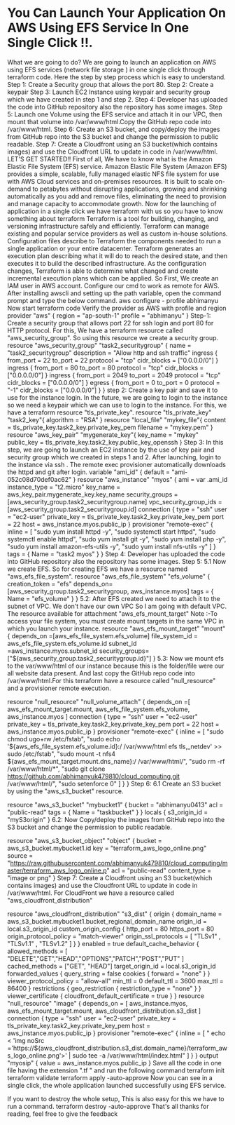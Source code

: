 # You Can Launch Your Application On AWS Using EFS Service In One Single Click !!.
What we are going to do?
We are going to launch an application on AWS using EFS services (network file storage ) in one single click through terraform code.
Here the step by step process which is easy to understand.
Step 1: Create a Security group that allows the port 80.
Step 2: Create a keypair
Step 3: Launch EC2 Instance using keypair and security group which we have created in step 1 and step 2.
Step 4: Developer has uploaded the code into GitHub repository also the repository has some images.
Step 5: Launch one Volume using the EFS service and attach it in our VPC, then mount that volume into /var/www/html.Copy the GitHub repo code into /var/www/html.
Step 6: Create an S3 bucket, and copy/deploy the images from GitHub repo into the S3 bucket and change the permission to public readable.
Step 7: Create a Cloudfront using an S3 bucket(which contains images) and use the Cloudfront URL to update in code in /var/www/html.
LET'S GET STARTED!!
First of all, We have to know what is the Amazon Elastic File System (EFS) service.
Amazon Elastic File System (Amazon EFS) provides a simple, scalable, fully managed elastic NFS file system for use with AWS Cloud services and on-premises resources.
It is built to scale on-demand to petabytes without disrupting applications, growing and shrinking automatically as you add and remove files, eliminating the need to provision and manage capacity to accommodate growth.
Now for the launching of application in a single click we have terraform with us so you have to know something about terraform
Terraform is a tool for building, changing, and versioning infrastructure safely and efficiently. Terraform can manage existing and popular service providers as well as custom in-house solutions.
Configuration files describe to Terraform the components needed to run a single application or your entire datacenter. Terraform generates an execution plan describing what it will do to reach the desired state, and then executes it to build the described infrastructure.
As the configuration changes, Terraform is able to determine what changed and create incremental execution plans which can be applied.
So First, We create an IAM user in AWS account.
Configure our cmd to work as remote for AWS. After installing awscli and setting up the path variable, open the command prompt and type the below command.
aws configure - profile abhimanyu
Now start terraform code
Verify the provider as AWS with profile and region
provider "aws" {
region = "ap-south-1"
profile = "abhimanyu"
}
Step-1: Create a security group that allows port 22 for ssh login and port 80 for HTTP protocol. For this, We have a terraform resource called "aws_security_group". So using this resource we create a security group.
resource "aws_security_group" "task2_securitygroup" {
name = "task2_securitygroup"
description = "Allow http and ssh traffic"
ingress {
from_port = 22
to_port = 22
protocol = "tcp"
cidr_blocks = ["0.0.0.0/0"]
}
ingress {
from_port = 80
to_port = 80
protocol = "tcp"
cidr_blocks = ["0.0.0.0/0"]
}
ingress {
from_port = 2049
to_port = 2049
protocol = "tcp"
cidr_blocks = ["0.0.0.0/0"]
}
egress {
from_port = 0
to_port = 0
protocol = "-1"
cidr_blocks = ["0.0.0.0/0"]
}
}
step 2: Create a key pair and save it to use for the instance login. In the future, we are going to login to the instance so we need a keypair which we can use to login to the instance. For this, we have a terraform resource "tls_private_key".
resource "tls_private_key" "task2_key"{
algorithm = "RSA"
}
resource "local_file" "mykey_file"{
content = tls_private_key.task2_key.private_key_pem
filename = "mykey.pem"
}
resource "aws_key_pair" "mygenerate_key"{
key_name = "mykey"
public_key = tls_private_key.task2_key.public_key_openssh
}
Step 3: In this step, we are going to launch an EC2 instance by the use of key pair and security group which we created in steps 1 and 2. After launching, login to the instance via ssh . The remote exec provisioner automatically downloads the httpd and git after login.
variable "ami_id" {
default = "ami-052c08d70def0ac62"
}
resource "aws_instance" "myos" {
ami = var .ami_id
instance_type = "t2.micro"
key_name = aws_key_pair.mygenerate_key.key_name
security_groups = [aws_security_group.task2_securitygroup.name]
vpc_security_group_ids = [aws_security_group.task2_securitygroup.id]
connection {
type = "ssh"
user = "ec2-user"
private_key = tls_private_key.task2_key.private_key_pem
port = 22
host = aws_instance.myos.public_ip
}
provisioner "remote-exec" {
inline = [
"sudo yum install httpd -y",
"sudo systemctl start httpd",
"sudo systemctl enable httpd",
"sudo yum install git -y",
"sudo yum install php -y",
"sudo yum install amazon-efs-utils -y",
"sudo yum install nfs-utils -y"
]
}
tags = {
Name = "task2 myos"
}
}
Step 4: Developer has uploaded the code into GitHub repository also the repository has some images.
Step 5:
5.1 Now we create EFS. So for creating EFS we have a resource named "aws_efs_file_system".
resource "aws_efs_file_system" "efs_volume" {
 creation_token = "efs"
 depends_on=[aws_security_group.task2_securitygroup,
 aws_instance.myos]
 tags = {
 Name = "efs_volume"
 }
}
5.2: After EFS created we need to attach it to the subnet of VPC. We don't have our own VPC So I am going with default VPC. The resource available for attachment "aws_efs_mount_target"
Note :-To access your file system, you must create mount targets in the same VPC in which you launch your instance.
resource "aws_efs_mount_target" "mount" {
depends_on =[aws_efs_file_system.efs_volume]
file_system_id = aws_efs_file_system.efs_volume.id
subnet_id =aws_instance.myos.subnet_id
security_groups= ["${aws_security_group.task2_securitygroup.id}"]
}
5.3: Now we mount efs to the var/www/html of our instance because this is the folder/file were our all website data present. And last copy the GitHub repo code into /var/www/html.For this terraform have a resource called "null_resource" and a provisioner remote execution.


resource "null_resource" "null_volume_attach" {
depends_on =[ aws_efs_mount_target.mount,
aws_efs_file_system.efs_volume, aws_instance.myos ]
connection {
type = "ssh"
user = "ec2-user"
private_key = tls_private_key.task2_key.private_key_pem
port = 22
host = aws_instance.myos.public_ip
}
provisioner "remote-exec" {
inline = [
"sudo chmod ugo+rw /etc/fstab",
"sudo echo '${aws_efs_file_system.efs_volume.id}:/ /var/www/html efs tls,_netdev' >> sudo /etc/fstab",
"sudo mount -t nfs4 ${aws_efs_mount_target.mount.dns_name}:/ /var/www/html/",
"sudo rm -rf /var/www/html/*",
"sudo git clone https://github.com/abhimanyuk479810/cloud_computing.git /var/www/html/",
"sudo setenforce 0"
]
}
}
Step 6:
6.1 Create an S3 bucket by using the "aws_s3_bucket" resource.


resource "aws_s3_bucket" "mybucket1" {
bucket = "abhimanyu0413"
acl = "public-read"
tags = {
Name = "taskbucket"
}
}
locals {
s3_origin_id = "myS3origin"
}
6.2: Now Copy/deploy the images from GitHub repo into the S3 bucket and change the permission to public readable.


resource "aws_s3_bucket_object" "object" {
bucket = aws_s3_bucket.mybucket1.id
key = "terraform_aws_logo_online.png"
source = "https://raw.githubusercontent.com/abhimanyuk479810/cloud_computing/master/terraform_aws_logo_online.p"
acl = "public-read"
content_type = "image or png"
}
Step 7: Create a Cloudfront using an S3 bucket(which contains images) and use the Cloudfront URL to update in code in /var/www/html. For CloudFront we have a resource called "aws_cloudfront_distribution"


resource "aws_cloudfront_distribution" "s3_dist" {
origin {
domain_name = aws_s3_bucket.mybucket1.bucket_regional_domain_name
origin_id = local.s3_origin_id
custom_origin_config {
http_port = 80
https_port = 80
origin_protocol_policy = "match-viewer"
origin_ssl_protocols = [ "TLSv1" , "TLSv1.1" , "TLSv1.2" ]
}
}
enabled = true
default_cache_behavior {
allowed_methods = [ "DELETE","GET","HEAD","OPTIONS","PATCH","POST","PUT" ]
cached_methods = ["GET", "HEAD"]
target_origin_id = local.s3_origin_id
forwarded_values {
query_string = false
cookies {
forward = "none"
}
}
viewer_protocol_policy = "allow-all"
min_ttl = 0
default_ttl = 3600
max_ttl = 86400
}
restrictions {
geo_restriction {
restriction_type = "none"
}
}
viewer_certificate {
cloudfront_default_certificate = true
}
}
resource "null_resource" "image" {
depends_on = [
aws_instance.myos,
aws_efs_mount_target.mount,
aws_cloudfront_distribution.s3_dist
]
connection {
type = "ssh"
user = "ec2-user"
private_key = tls_private_key.task2_key.private_key_pem
host = aws_instance.myos.public_ip
}
provisioner "remote-exec" {
inline = [
" echo < 'img noSrc ='https://${aws_cloudfront_distribution.s3_dist.domain_name}/terraform_aws_logo_online.png'>' | sudo tee -a /var/www/html/index.html"
]
}
}
output "myosip" {
value = aws_instance.myos.public_ip
}
Save all the code in one file having the extension ".tf " and run the following command
terraform init
terraform validate
terraform apply -auto-approve
Now you can see in a single click, the whole application launched successfully using EFS service.


If you want to destroy the whole setup, This is also easy for this we have to run a command.
terraform destroy -auto-approve
That's all thanks for reading, feel free to give the feedback
